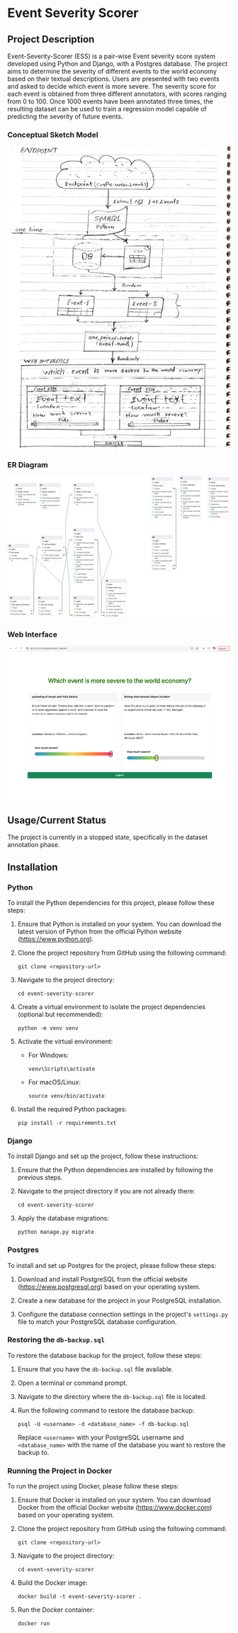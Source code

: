 # Event Severity Scorer

## Project Description

Event-Severity-Scorer (ESS) is a pair-wise Event severity score system developed using Python and Django, with a Postgres database. The project aims to determine the severity of different events to the world economy based on their textual descriptions. Users are presented with two events and asked to decide which event is more severe. The severity score for each event is obtained from three different annotators, with scores ranging from 0 to 100. Once 1000 events have been annotated three times, the resulting dataset can be used to train a regression model capable of predicting the severity of future events.
### Conceptual Sketch Model
![Alt Text](pictures/concept-sketch-small.png)

### ER Diagram
![Alt Text](pictures/ERD.png)

### Web Interface
![Alt Text](pictures/event-ranking-home.png)

## Usage/Current Status

The project is currently in a stopped state, specifically in the dataset annotation phase.

## Installation

### Python

To install the Python dependencies for this project, please follow these steps:

1. Ensure that Python is installed on your system. You can download the latest version of Python from the official Python website (https://www.python.org).

2. Clone the project repository from GitHub using the following command:
   ```
   git clone <repository-url>
   ```

3. Navigate to the project directory:
   ```
   cd event-severity-scorer
   ```

4. Create a virtual environment to isolate the project dependencies (optional but recommended):
   ```
   python -m venv venv
   ```

5. Activate the virtual environment:
   - For Windows:
     ```
     venv\Scripts\activate
     ```
   - For macOS/Linux:
     ```
     source venv/bin/activate
     ```

6. Install the required Python packages:
   ```
   pip install -r requirements.txt
   ```

### Django

To install Django and set up the project, follow these instructions:

1. Ensure that the Python dependencies are installed by following the previous steps.

2. Navigate to the project directory if you are not already there:
   ```
   cd event-severity-scorer
   ```

3. Apply the database migrations:
   ```
   python manage.py migrate
   ```

### Postgres

To install and set up Postgres for the project, please follow these steps:

1. Download and install PostgreSQL from the official website (https://www.postgresql.org) based on your operating system.

2. Create a new database for the project in your PostgreSQL installation.

3. Configure the database connection settings in the project's `settings.py` file to match your PostgreSQL database configuration.

### Restoring the `db-backup.sql`

To restore the database backup for the project, follow these steps:

1. Ensure that you have the `db-backup.sql` file available.

2. Open a terminal or command prompt.

3. Navigate to the directory where the `db-backup.sql` file is located.

4. Run the following command to restore the database backup:
   ```
   psql -U <username> -d <database_name> -f db-backup.sql
   ```

   Replace `<username>` with your PostgreSQL username and `<database_name>` with the name of the database you want to restore the backup to.

### Running the Project in Docker

To run the project using Docker, please follow these steps:

1. Ensure that Docker is installed on your system. You can download Docker from the official Docker website (https://www.docker.com) based on your operating system.

2. Clone the project repository from GitHub using the following command:
   ```
   git clone <repository-url>
   ```

3. Navigate to the project directory:
   ```
   cd event-severity-scorer
   ```

4. Build the Docker image:
   ```
   docker build -t event-severity-scorer .
   ```

5. Run the Docker container:
   ```
   docker run

